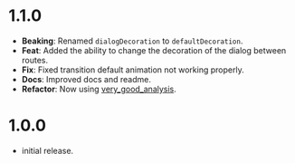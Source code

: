 # 1.1.0

* **Beaking**: Renamed `dialogDecoration` to `defaultDecoration`.
* **Feat**: Added the ability to change the decoration of the dialog between routes.
* **Fix**: Fixed transition default animation not working properly.
* **Docs**: Improved docs and readme.
* **Refactor**: Now using [very_good_analysis](https://pub.dev/packages/very_good_analysis).

# 1.0.0

* initial release.
